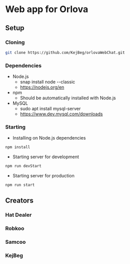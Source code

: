 # Web app for Orlova

## Setup

### Cloning

```bash
git clone https://github.com/KejBeg/orlovaWebChat.git
```

### Dependencies

- Node.js
	- snap install node --classic
	- https://nodejs.org/en
- npm
	- Should be automatically installed with Node.js
- MySQL
	- sudo apt install mysql-server
	- https://www.dev.mysql.com/downloads

### Starting

- Installing on Node.js dependencies

```bash
npm install
```

- Starting server for development

```bash
npm run devStart
```

- Starting server for production

```bash
npm run start
```

## Creators

### Hat Dealer

### Robkoo

### Samcoo

### KejBeg
